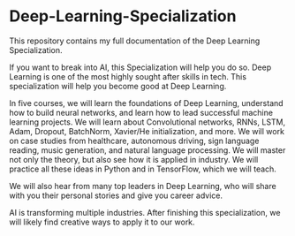 # Deep-Learning-Specialization
This repository contains my full documentation of the Deep Learning Specialization.

If you want to break into AI, this Specialization will help you do so. Deep Learning is one of the most highly sought after skills in tech. This specialization will help you become good at Deep Learning.

In five courses, we will learn the foundations of Deep Learning, understand how to build neural networks, and learn how to lead successful machine learning projects. We will learn about Convolutional networks, RNNs, LSTM, Adam, Dropout, BatchNorm, Xavier/He initialization, and more. We will work on case studies from healthcare, autonomous driving, sign language reading, music generation, and natural language processing. We will master not only the theory, but also see how it is applied in industry. We will practice all these ideas in Python and in TensorFlow, which we will teach.

We will also hear from many top leaders in Deep Learning, who will share with you their personal stories and give you career advice.

AI is transforming multiple industries. After finishing this specialization, we will likely find creative ways to apply it to our work.
